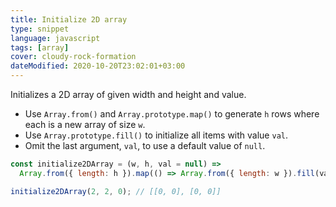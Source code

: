 ```yaml
---
title: Initialize 2D array
type: snippet
language: javascript
tags: [array]
cover: cloudy-rock-formation
dateModified: 2020-10-20T23:02:01+03:00
---
```


Initializes a 2D array of given width and height and value.

- Use `Array.from()` and `Array.prototype.map()` to generate `h` rows where each is a new array of size `w`.
- Use `Array.prototype.fill()` to initialize all items with value `val`.
- Omit the last argument, `val`, to use a default value of `null`.

```js
const initialize2DArray = (w, h, val = null) =>
  Array.from({ length: h }).map(() => Array.from({ length: w }).fill(val));
```

```js
initialize2DArray(2, 2, 0); // [[0, 0], [0, 0]]
```

